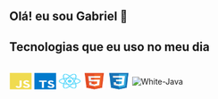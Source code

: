 ## Olá! eu sou Gabriel 👋

## Tecnologias que eu uso no meu dia

<div style="display: inline_block"><br>
  <img align="center" alt="white-Js" height="30" width="40" src="https://raw.githubusercontent.com/devicons/devicon/master/icons/javascript/javascript-plain.svg">
  <img align="center" alt="white-Ts" height="30" width="40" src="https://raw.githubusercontent.com/devicons/devicon/master/icons/typescript/typescript-plain.svg">
  <img align="center" alt="white-React" height="30" width="40" src="https://raw.githubusercontent.com/devicons/devicon/master/icons/react/react-original.svg">
  <img align="center" alt="white-HTML" height="30" width="40" src="https://raw.githubusercontent.com/devicons/devicon/master/icons/html5/html5-original.svg">
  <img align="center" alt="white-CSS" height="30" width="40" src="https://raw.githubusercontent.com/devicons/devicon/master/icons/css3/css3-original.svg">
  <img align="center" alt="White-Java" height="30" width="40" src="https://raw.githubusercontent.com/devicons/devicon/master/icons/java/csharp-original.svg">
</div>
